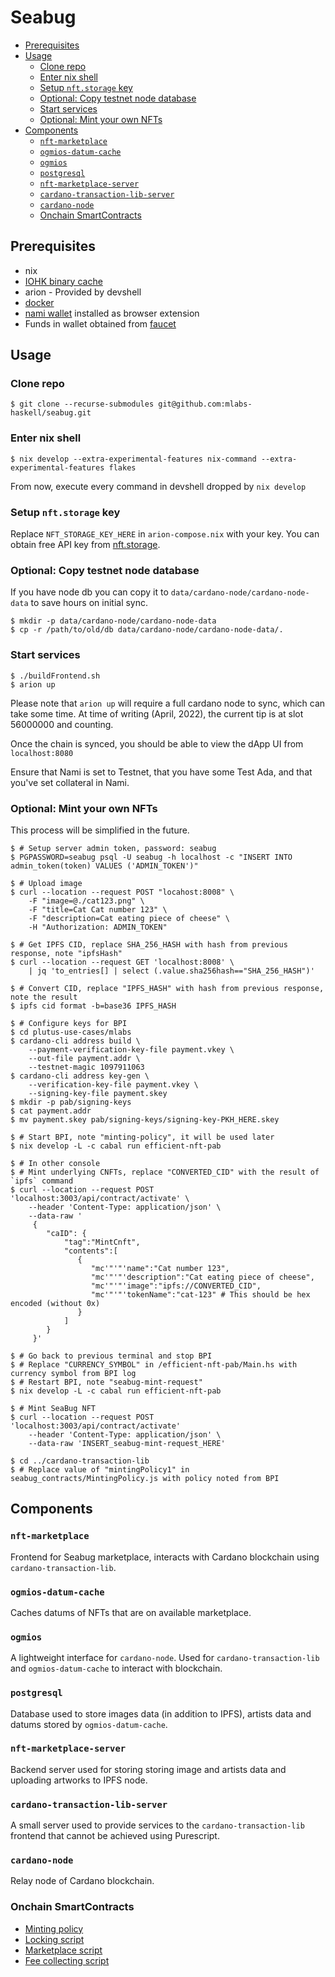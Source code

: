 # Seabug

- [Prerequisites](#prerequisites)
- [Usage](#usage)
  * [Clone repo](#clone-repo)
  * [Enter nix shell](#enter-nix-shell)
  * [Setup `nft.storage` key](#setup--nftstorage--key)
  * [Optional: Copy testnet node database](#optional--copy-testnet-node-database)
  * [Start services](#start-services)
  * [Optional: Mint your own NFTs](#optional--mint-your-own-nfts)
- [Components](#components)
  * [`nft-marketplace`](#-nft-marketplace-)
  * [`ogmios-datum-cache`](#-ogmios-datum-cache-)
  * [`ogmios`](#-ogmios-)
  * [`postgresql`](#-postgresql-)
  * [`nft-marketplace-server`](#-nft-marketplace-server-)
  * [`cardano-transaction-lib-server`](#-cardano-transaction-lib-server-)
  * [`cardano-node`](#-cardano-node-)
  * [Onchain SmartContracts](#onchain-smartcontracts)

## Prerequisites

- nix
- [IOHK binary cache](https://github.com/input-output-hk/plutus#how-to-set-up-the-iohk-binary-caches)
- arion - Provided by devshell
- [docker](https://docs.docker.com/get-docker/)
- [nami wallet](https://namiwallet.io/) installed as browser extension
- Funds in wallet obtained from [faucet](https://testnets.cardano.org/en/testnets/cardano/tools/faucet/)

## Usage

### Clone repo

```shell
$ git clone --recurse-submodules git@github.com:mlabs-haskell/seabug.git
```

### Enter nix shell

```shell
$ nix develop --extra-experimental-features nix-command --extra-experimental-features flakes
```
From now, execute every command in devshell dropped by `nix develop`

### Setup `nft.storage` key

Replace `NFT_STORAGE_KEY_HERE` in `arion-compose.nix` with your key. You can obtain free API key from [nft.storage](https://nft.storage/).

### Optional: Copy testnet node database

If you have node db you can copy it to `data/cardano-node/cardano-node-data` to save hours on initial sync.
```shell
$ mkdir -p data/cardano-node/cardano-node-data
$ cp -r /path/to/old/db data/cardano-node/cardano-node-data/.
```

### Start services

```shell
$ ./buildFrontend.sh
$ arion up
```

Please note that `arion up` will require a full cardano node to sync, which can take some time.  At time of writing (April, 2022), the current tip is at slot 56000000 and counting.

Once the chain is synced, you should be able to view the dApp UI from `localhost:8080`

Ensure that Nami is set to Testnet, that you have some Test Ada, and that you've set collateral in Nami.

### Optional: Mint your own NFTs

This process will be simplified in the future.

```shell
$ # Setup server admin token, password: seabug
$ PGPASSWORD=seabug psql -U seabug -h localhost -c "INSERT INTO admin_token(token) VALUES ('ADMIN_TOKEN')"

$ # Upload image
$ curl --location --request POST "locahost:8008" \
    -F "image=@./cat123.png" \
    -F "title=Cat Cat number 123" \
    -F "description=Cat eating piece of cheese" \
    -H "Authorization: ADMIN_TOKEN"

$ # Get IPFS CID, replace SHA_256_HASH with hash from previous response, note "ipfsHash"
$ curl --location --request GET 'localhost:8008' \
    | jq 'to_entries[] | select (.value.sha256hash=="SHA_256_HASH")'

$ # Convert CID, replace "IPFS_HASH" with hash from previous response, note the result
$ ipfs cid format -b=base36 IPFS_HASH

$ # Configure keys for BPI
$ cd plutus-use-cases/mlabs
$ cardano-cli address build \
    --payment-verification-key-file payment.vkey \ 
    --out-file payment.addr \ 
    --testnet-magic 1097911063
$ cardano-cli address key-gen \
    --verification-key-file payment.vkey \
    --signing-key-file payment.skey
$ mkdir -p pab/signing-keys
$ cat payment.addr
$ mv payment.skey pab/signing-keys/signing-key-PKH_HERE.skey

$ # Start BPI, note "minting-policy", it will be used later
$ nix develop -L -c cabal run efficient-nft-pab

$ # In other console
$ # Mint underlying CNFTs, replace "CONVERTED_CID" with the result of `ipfs` command
$ curl --location --request POST 'localhost:3003/api/contract/activate' \
    --header 'Content-Type: application/json' \
    --data-raw '
     {
        "caID": {
            "tag":"MintCnft",
            "contents":[
               {
                  "mc'"'"'name":"Cat number 123",
                  "mc'"'"'description":"Cat eating piece of cheese",
                  "mc'"'"'image":"ipfs://CONVERTED_CID",
                  "mc'"'"'tokenName":"cat-123" # This should be hex encoded (without 0x)
               }
            ]
        }
     }'

$ # Go back to previous terminal and stop BPI
$ # Replace "CURRENCY_SYMBOL" in /efficient-nft-pab/Main.hs with currency symbol from BPI log
$ # Restart BPI, note "seabug-mint-request"
$ nix develop -L -c cabal run efficient-nft-pab

$ # Mint SeaBug NFT
$ curl --location --request POST 'localhost:3003/api/contract/activate'
    --header 'Content-Type: application/json' \
    --data-raw 'INSERT_seabug-mint-request_HERE'

$ cd ../cardano-transaction-lib
$ # Replace value of "mintingPolicy1" in seabug_contracts/MintingPolicy.js with policy noted from BPI
```

## Components

### `nft-marketplace`

Frontend for Seabug marketplace, interacts with Cardano blockchain using `cardano-transaction-lib`.

### `ogmios-datum-cache`

Caches datums of NFTs that are on available marketplace.

### `ogmios`

A lightweight interface for `cardano-node`. Used for `cardano-transaction-lib` and `ogmios-datum-cache` to interact with blockchain.

### `postgresql`

Database used to store images data (in addition to IPFS), artists data and datums stored by `ogmios-datum-cache`.

### `nft-marketplace-server`

Backend server used for storing storing image and artists data and uploading artworks to IPFS node.

### `cardano-transaction-lib-server`

A small server used to provide services to the `cardano-transaction-lib` frontend that cannot be achieved using Purescript.

### `cardano-node`

Relay node of Cardano blockchain.

### Onchain SmartContracts

- [Minting policy](https://github.com/mlabs-haskell/plutus-use-cases/blob/927eade6aa9ad37bf2e9acaf8a14ae2fc304b5ba/mlabs/src/Mlabs/EfficientNFT/Token.hs)
- [Locking script](https://github.com/mlabs-haskell/plutus-use-cases/blob/927eade6aa9ad37bf2e9acaf8a14ae2fc304b5ba/mlabs/src/Mlabs/EfficientNFT/Lock.hs)
- [Marketplace script](https://github.com/mlabs-haskell/plutus-use-cases/blob/927eade6aa9ad37bf2e9acaf8a14ae2fc304b5ba/mlabs/src/Mlabs/EfficientNFT/Marketplace.hs)
- [Fee collecting script](https://github.com/mlabs-haskell/plutus-use-cases/blob/927eade6aa9ad37bf2e9acaf8a14ae2fc304b5ba/mlabs/src/Mlabs/EfficientNFT/Dao.hs)
